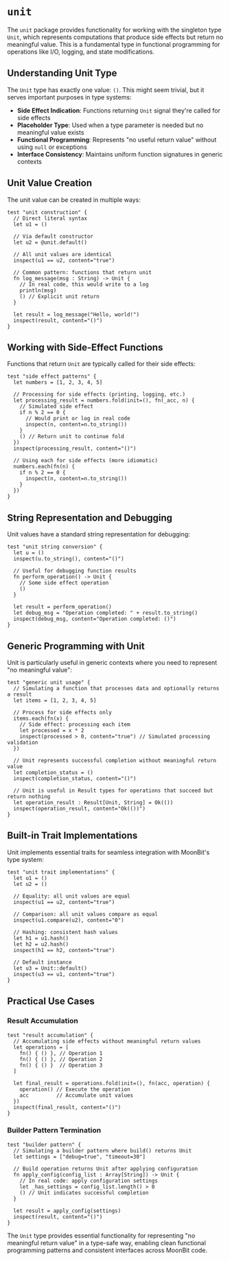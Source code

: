 # `unit`

The `unit` package provides functionality for working with the singleton type `Unit`, which represents computations that produce side effects but return no meaningful value. This is a fundamental type in functional programming for operations like I/O, logging, and state modifications.

## Understanding Unit Type

The `Unit` type has exactly one value: `()`. This might seem trivial, but it serves important purposes in type systems:

- **Side Effect Indication**: Functions returning `Unit` signal they're called for side effects
- **Placeholder Type**: Used when a type parameter is needed but no meaningful value exists
- **Functional Programming**: Represents "no useful return value" without using `null` or exceptions
- **Interface Consistency**: Maintains uniform function signatures in generic contexts

## Unit Value Creation

The unit value can be created in multiple ways:

```moonbit
test "unit construction" {
  // Direct literal syntax
  let u1 = ()
  
  // Via default constructor
  let u2 = @unit.default()
  
  // All unit values are identical
  inspect(u1 == u2, content="true")
  
  // Common pattern: functions that return unit
  fn log_message(msg : String) -> Unit {
    // In real code, this would write to a log
    println(msg)
    () // Explicit unit return
  }
  
  let result = log_message("Hello, world!")
  inspect(result, content="()")
}
```

## Working with Side-Effect Functions

Functions that return `Unit` are typically called for their side effects:

```moonbit
test "side effect patterns" {
  let numbers = [1, 2, 3, 4, 5]
  
  // Processing for side effects (printing, logging, etc.)
  let processing_result = numbers.fold(init=(), fn(_acc, n) {
    // Simulated side effect
    if n % 2 == 0 {
      // Would print or log in real code
      inspect(n, content=n.to_string())
    }
    () // Return unit to continue fold
  })
  inspect(processing_result, content="()")
  
  // Using each for side effects (more idiomatic)
  numbers.each(fn(n) {
    if n % 2 == 0 {
      inspect(n, content=n.to_string())
    }
  })
}
```

## String Representation and Debugging

Unit values have a standard string representation for debugging:

```moonbit
test "unit string conversion" {
  let u = ()
  inspect(u.to_string(), content="()")
  
  // Useful for debugging function results
  fn perform_operation() -> Unit {
    // Some side effect operation
    ()
  }
  
  let result = perform_operation()
  let debug_msg = "Operation completed: " + result.to_string()
  inspect(debug_msg, content="Operation completed: ()")
}
```

## Generic Programming with Unit

Unit is particularly useful in generic contexts where you need to represent "no meaningful value":

```moonbit
test "generic unit usage" {
  // Simulating a function that processes data and optionally returns a result
  let items = [1, 2, 3, 4, 5]
  
  // Process for side effects only
  items.each(fn(x) { 
    // Side effect: processing each item
    let processed = x * 2
    inspect(processed > 0, content="true") // Simulated processing validation
  })
  
  // Unit represents successful completion without meaningful return value
  let completion_status = ()
  inspect(completion_status, content="()")
  
  // Unit is useful in Result types for operations that succeed but return nothing
  let operation_result : Result[Unit, String] = Ok(())
  inspect(operation_result, content="Ok(())")
}
```

## Built-in Trait Implementations

Unit implements essential traits for seamless integration with MoonBit's type system:

```moonbit
test "unit trait implementations" {
  let u1 = ()
  let u2 = ()
  
  // Equality: all unit values are equal
  inspect(u1 == u2, content="true")
  
  // Comparison: all unit values compare as equal
  inspect(u1.compare(u2), content="0")
  
  // Hashing: consistent hash values
  let h1 = u1.hash()
  let h2 = u2.hash()
  inspect(h1 == h2, content="true")
  
  // Default instance
  let u3 = Unit::default()
  inspect(u3 == u1, content="true")
}
```

## Practical Use Cases

### Result Accumulation

```moonbit
test "result accumulation" {
  // Accumulating side effects without meaningful return values
  let operations = [
    fn() { () }, // Operation 1
    fn() { () }, // Operation 2
    fn() { () }  // Operation 3
  ]
  
  let final_result = operations.fold(init=(), fn(acc, operation) {
    operation() // Execute the operation
    acc         // Accumulate unit values
  })
  inspect(final_result, content="()")
}
```

### Builder Pattern Termination

```moonbit
test "builder pattern" {
  // Simulating a builder pattern where build() returns Unit
  let settings = ["debug=true", "timeout=30"]
  
  // Build operation returns Unit after applying configuration
  fn apply_config(config_list : Array[String]) -> Unit {
    // In real code: apply configuration settings
    let _has_settings = config_list.length() > 0
    () // Unit indicates successful completion
  }
  
  let result = apply_config(settings)
  inspect(result, content="()")
}
```

The `Unit` type provides essential functionality for representing "no meaningful return value" in a type-safe way, enabling clean functional programming patterns and consistent interfaces across MoonBit code.
